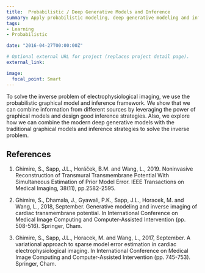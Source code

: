 ```yaml
---
title:  Probabilistic / Deep Generative Models and Inference
summary: Apply probabilistic modeling, deep generative modeling and inference to solve inverse problem.
tags:
- Learning
- Probabilistic

date: "2016-04-27T00:00:00Z"

# Optional external URL for project (replaces project detail page).
external_link: 

image:
  focal_point: Smart
---
```

To solve the inverse problem of electrophysiological imaging, we use the probabilistic graphical model and inference framework. We show that we can combine information from different sources by leveraging the power of graphical models and design good inference strategies. Also, we explore how we can combine the modern deep generative models with the traditional graphical models and inference strategies to solve the inverse problem.

## References

1. Ghimire, S., Sapp, J.L., Horáček, B.M. and Wang, L., 2019. Noninvasive Reconstruction of Transmural Transmembrane Potential With Simultaneous Estimation of Prior Model Error. IEEE Transactions on Medical Imaging, 38(11), pp.2582-2595.

2. Ghimire, S., Dhamala, J., Gyawali, P.K., Sapp, J.L., Horacek, M. and Wang, L., 2018, September. Generative modeling and inverse imaging of cardiac transmembrane potential. In International Conference on Medical Image Computing and Computer-Assisted Intervention (pp. 508-516). Springer, Cham.

3. Ghimire, S., Sapp, J.L., Horacek, M. and Wang, L., 2017, September. A variational approach to sparse model error estimation in cardiac electrophysiological imaging. In International Conference on Medical Image Computing and Computer-Assisted Intervention (pp. 745-753). Springer, Cham.

